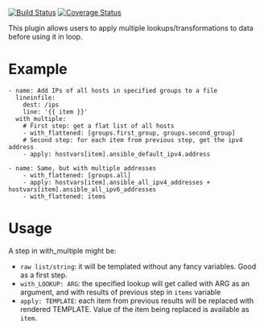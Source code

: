 [![Build Status](https://travis-ci.org/ktosiek/ansible-nested-lookup.svg?branch=master)](https://travis-ci.org/ktosiek/ansible-nested-lookup)
[![Coverage Status](https://coveralls.io/repos/ktosiek/ansible-nested-lookup/badge.png?branch=master)](https://coveralls.io/r/ktosiek/ansible-nested-lookup?branch=master)


This plugin allows users to apply multiple lookups/transformations to data before using it in loop.

Example
=======

    - name: Add IPs of all hosts in specified groups to a file
      lineinfile:
        dest: /ips
        line: '{{ item }}'
      with_multiple:
        # First step: get a flat list of all hosts
        - with_flattened: [groups.first_group, groups.second_group]
        # Second step: for each item from previous step, get the ipv4 address
        - apply: hostvars[item].ansible_default_ipv4.address

    - name: Same, but with multiple addresses
        - with_flattened: [groups.all]
        - apply: hostvars[item].ansible_all_ipv4_addresses + hostvars[item].ansible_all_ipv6_addresses
        - with_flattened: items


Usage
=====

A step in with_multiple might be:

* `raw list/string`: it will be templated without any fancy variables. Good as a first step.
* `with_LOOKUP: ARG`: the specified lookup will get called with ARG as an argument, and with results of previous step in `items` variable
* `apply: TEMPLATE`: each item from previous results will be replaced with rendered TEMPLATE. Value of the item being replaced is available as `item`.
